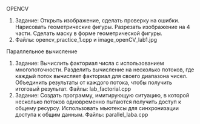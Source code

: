OPENCV
1) Задание: Открыть изображение, сделать проверку на ошибки. Нарисовать геометрические фигуры. Разрезать изображение на 4 части. Сделать маску в форме геометрической фигуры.
2) Файлы: opencv_practice_1.cpp и image_openCV_lab1.jpg

Параллельное вычисление
1) Задание: Вычислить факториал числа с использованием многопоточности. Разделить вычисление на несколько потоков, где каждый поток вычисляет факториал для своего диапазона чисел.
Объединить результаты от каждого потока, чтобы получить итоговый результат.
Файлы: lab_factorial.cpp
2) Задание: Создать программу, имитирующую ситуацию, в которой несколько потоков одновременно пытаются получить доступ к общему ресурсу. Использовать мьютексы для синхронизации доступа к общим данным.
Файлы: parallel_laba.cpp
